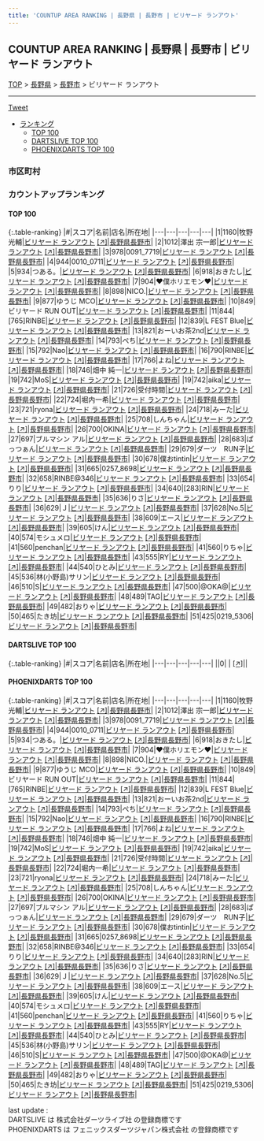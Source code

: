 ```yaml
---
title: 'COUNTUP AREA RANKING | 長野県 | 長野市 | ビリヤード ランアウト'
---
```

## COUNTUP AREA RANKING | 長野県 | 長野市 | ビリヤード ランアウト

[TOP](/darts/rank/) > [長野県](/darts/rank/長野県/) > [長野市](/darts/rank/長野県/長野市/) > ビリヤード ランアウト

___

<a href="https://twitter.com/share?ref_src=twsrc%5Etfw" data-text="COUNTUP AREA RANKING | 長野県長野市ビリヤード ランアウト" class="twitter-share-button" data-hashtags="DARTSLIVE,PHOENIXDARTS,darts,ダーツ" data-show-count="false">Tweet</a>

* [ランキング](#カウントアップランキング)
    * [TOP 100](#top-100)
    * [DARTSLIVE TOP 100](#dartslive-top-100)
    * [PHOENIXDARTS TOP 100](#phoenixdarts-top-100)

### 市区町村

<ul>

</ul>

### カウントアップランキング

#### TOP 100



{:.table-ranking}
|#|スコア|名前|店名|所在地|
|---|---|---|---|---|
|1|1160|<span class="rank-name-pd"><span class="pro-icon-pd"></span>牧野 光輔</span>|<a href="/darts/rank/shops/54689.html">ビリヤード ランアウト</a> <a href="https://vs.phoenixdarts.com/jp/shop/shopDetailInfo/s_54689?s_seq=54689">[↗]</a>|<a href="/darts/rank/長野県/長野市">長野県長野市</a>|
|2|1012|<span class="rank-name-pd">澤出 宗一郎</span>|<a href="/darts/rank/shops/54689.html">ビリヤード ランアウト</a> <a href="https://vs.phoenixdarts.com/jp/shop/shopDetailInfo/s_54689?s_seq=54689">[↗]</a>|<a href="/darts/rank/長野県/長野市">長野県長野市</a>|
|3|978|<span class="rank-name-pd">0091_7719</span>|<a href="/darts/rank/shops/54689.html">ビリヤード ランアウト</a> <a href="https://vs.phoenixdarts.com/jp/shop/shopDetailInfo/s_54689?s_seq=54689">[↗]</a>|<a href="/darts/rank/長野県/長野市">長野県長野市</a>|
|4|944|<span class="rank-name-pd">0010_0711</span>|<a href="/darts/rank/shops/54689.html">ビリヤード ランアウト</a> <a href="https://vs.phoenixdarts.com/jp/shop/shopDetailInfo/s_54689?s_seq=54689">[↗]</a>|<a href="/darts/rank/長野県/長野市">長野県長野市</a>|
|5|934|<span class="rank-name-pd">つある。</span>|<a href="/darts/rank/shops/54689.html">ビリヤード ランアウト</a> <a href="https://vs.phoenixdarts.com/jp/shop/shopDetailInfo/s_54689?s_seq=54689">[↗]</a>|<a href="/darts/rank/長野県/長野市">長野県長野市</a>|
|6|918|<span class="rank-name-pd">おきたし</span>|<a href="/darts/rank/shops/54689.html">ビリヤード ランアウト</a> <a href="https://vs.phoenixdarts.com/jp/shop/shopDetailInfo/s_54689?s_seq=54689">[↗]</a>|<a href="/darts/rank/長野県/長野市">長野県長野市</a>|
|7|904|<span class="rank-name-pd">❤︎僕ホリエモン❤︎</span>|<a href="/darts/rank/shops/54689.html">ビリヤード ランアウト</a> <a href="https://vs.phoenixdarts.com/jp/shop/shopDetailInfo/s_54689?s_seq=54689">[↗]</a>|<a href="/darts/rank/長野県/長野市">長野県長野市</a>|
|8|898|<span class="rank-name-pd">NICO.</span>|<a href="/darts/rank/shops/54689.html">ビリヤード ランアウト</a> <a href="https://vs.phoenixdarts.com/jp/shop/shopDetailInfo/s_54689?s_seq=54689">[↗]</a>|<a href="/darts/rank/長野県/長野市">長野県長野市</a>|
|9|877|<span class="rank-name-pd">ゆうじ MCO</span>|<a href="/darts/rank/shops/54689.html">ビリヤード ランアウト</a> <a href="https://vs.phoenixdarts.com/jp/shop/shopDetailInfo/s_54689?s_seq=54689">[↗]</a>|<a href="/darts/rank/長野県/長野市">長野県長野市</a>|
|10|849|<span class="rank-name-pd">ビリヤード RUN OUT</span>|<a href="/darts/rank/shops/54689.html">ビリヤード ランアウト</a> <a href="https://vs.phoenixdarts.com/jp/shop/shopDetailInfo/s_54689?s_seq=54689">[↗]</a>|<a href="/darts/rank/長野県/長野市">長野県長野市</a>|
|11|844|<span class="rank-name-pd">[765]RINBE</span>|<a href="/darts/rank/shops/54689.html">ビリヤード ランアウト</a> <a href="https://vs.phoenixdarts.com/jp/shop/shopDetailInfo/s_54689?s_seq=54689">[↗]</a>|<a href="/darts/rank/長野県/長野市">長野県長野市</a>|
|12|839|<span class="rank-name-pd">L FEST Blue</span>|<a href="/darts/rank/shops/54689.html">ビリヤード ランアウト</a> <a href="https://vs.phoenixdarts.com/jp/shop/shopDetailInfo/s_54689?s_seq=54689">[↗]</a>|<a href="/darts/rank/長野県/長野市">長野県長野市</a>|
|13|821|<span class="rank-name-pd">おーいお茶2nd</span>|<a href="/darts/rank/shops/54689.html">ビリヤード ランアウト</a> <a href="https://vs.phoenixdarts.com/jp/shop/shopDetailInfo/s_54689?s_seq=54689">[↗]</a>|<a href="/darts/rank/長野県/長野市">長野県長野市</a>|
|14|793|<span class="rank-name-pd">ぺち</span>|<a href="/darts/rank/shops/54689.html">ビリヤード ランアウト</a> <a href="https://vs.phoenixdarts.com/jp/shop/shopDetailInfo/s_54689?s_seq=54689">[↗]</a>|<a href="/darts/rank/長野県/長野市">長野県長野市</a>|
|15|792|<span class="rank-name-pd">Nao</span>|<a href="/darts/rank/shops/54689.html">ビリヤード ランアウト</a> <a href="https://vs.phoenixdarts.com/jp/shop/shopDetailInfo/s_54689?s_seq=54689">[↗]</a>|<a href="/darts/rank/長野県/長野市">長野県長野市</a>|
|16|790|<span class="rank-name-pd">RINBE</span>|<a href="/darts/rank/shops/54689.html">ビリヤード ランアウト</a> <a href="https://vs.phoenixdarts.com/jp/shop/shopDetailInfo/s_54689?s_seq=54689">[↗]</a>|<a href="/darts/rank/長野県/長野市">長野県長野市</a>|
|17|766|<span class="rank-name-pd">よね</span>|<a href="/darts/rank/shops/54689.html">ビリヤード ランアウト</a> <a href="https://vs.phoenixdarts.com/jp/shop/shopDetailInfo/s_54689?s_seq=54689">[↗]</a>|<a href="/darts/rank/長野県/長野市">長野県長野市</a>|
|18|746|<span class="rank-name-pd"><span class="pro-icon-pd"></span>畑中 純一</span>|<a href="/darts/rank/shops/54689.html">ビリヤード ランアウト</a> <a href="https://vs.phoenixdarts.com/jp/shop/shopDetailInfo/s_54689?s_seq=54689">[↗]</a>|<a href="/darts/rank/長野県/長野市">長野県長野市</a>|
|19|742|<span class="rank-name-pd">MoS</span>|<a href="/darts/rank/shops/54689.html">ビリヤード ランアウト</a> <a href="https://vs.phoenixdarts.com/jp/shop/shopDetailInfo/s_54689?s_seq=54689">[↗]</a>|<a href="/darts/rank/長野県/長野市">長野県長野市</a>|
|19|742|<span class="rank-name-pd">aika</span>|<a href="/darts/rank/shops/54689.html">ビリヤード ランアウト</a> <a href="https://vs.phoenixdarts.com/jp/shop/shopDetailInfo/s_54689?s_seq=54689">[↗]</a>|<a href="/darts/rank/長野県/長野市">長野県長野市</a>|
|21|726|<span class="rank-name-pd">受付時間</span>|<a href="/darts/rank/shops/54689.html">ビリヤード ランアウト</a> <a href="https://vs.phoenixdarts.com/jp/shop/shopDetailInfo/s_54689?s_seq=54689">[↗]</a>|<a href="/darts/rank/長野県/長野市">長野県長野市</a>|
|22|724|<span class="rank-name-pd">堀内一希</span>|<a href="/darts/rank/shops/54689.html">ビリヤード ランアウト</a> <a href="https://vs.phoenixdarts.com/jp/shop/shopDetailInfo/s_54689?s_seq=54689">[↗]</a>|<a href="/darts/rank/長野県/長野市">長野県長野市</a>|
|23|721|<span class="rank-name-pd">ryona</span>|<a href="/darts/rank/shops/54689.html">ビリヤード ランアウト</a> <a href="https://vs.phoenixdarts.com/jp/shop/shopDetailInfo/s_54689?s_seq=54689">[↗]</a>|<a href="/darts/rank/長野県/長野市">長野県長野市</a>|
|24|718|<span class="rank-name-pd">みーた</span>|<a href="/darts/rank/shops/54689.html">ビリヤード ランアウト</a> <a href="https://vs.phoenixdarts.com/jp/shop/shopDetailInfo/s_54689?s_seq=54689">[↗]</a>|<a href="/darts/rank/長野県/長野市">長野県長野市</a>|
|25|708|<span class="rank-name-pd">しんちゃん</span>|<a href="/darts/rank/shops/54689.html">ビリヤード ランアウト</a> <a href="https://vs.phoenixdarts.com/jp/shop/shopDetailInfo/s_54689?s_seq=54689">[↗]</a>|<a href="/darts/rank/長野県/長野市">長野県長野市</a>|
|26|700|<span class="rank-name-pd">OKINA</span>|<a href="/darts/rank/shops/54689.html">ビリヤード ランアウト</a> <a href="https://vs.phoenixdarts.com/jp/shop/shopDetailInfo/s_54689?s_seq=54689">[↗]</a>|<a href="/darts/rank/長野県/長野市">長野県長野市</a>|
|27|697|<span class="rank-name-pd">ブルマシン アル</span>|<a href="/darts/rank/shops/54689.html">ビリヤード ランアウト</a> <a href="https://vs.phoenixdarts.com/jp/shop/shopDetailInfo/s_54689?s_seq=54689">[↗]</a>|<a href="/darts/rank/長野県/長野市">長野県長野市</a>|
|28|683|<span class="rank-name-pd">ぱっつぁん</span>|<a href="/darts/rank/shops/54689.html">ビリヤード ランアウト</a> <a href="https://vs.phoenixdarts.com/jp/shop/shopDetailInfo/s_54689?s_seq=54689">[↗]</a>|<a href="/darts/rank/長野県/長野市">長野県長野市</a>|
|29|679|<span class="rank-name-pd">ダーツ　RUN子</span>|<a href="/darts/rank/shops/54689.html">ビリヤード ランアウト</a> <a href="https://vs.phoenixdarts.com/jp/shop/shopDetailInfo/s_54689?s_seq=54689">[↗]</a>|<a href="/darts/rank/長野県/長野市">長野県長野市</a>|
|30|678|<span class="rank-name-pd">僕おtintin</span>|<a href="/darts/rank/shops/54689.html">ビリヤード ランアウト</a> <a href="https://vs.phoenixdarts.com/jp/shop/shopDetailInfo/s_54689?s_seq=54689">[↗]</a>|<a href="/darts/rank/長野県/長野市">長野県長野市</a>|
|31|665|<span class="rank-name-pd">0257_8698</span>|<a href="/darts/rank/shops/54689.html">ビリヤード ランアウト</a> <a href="https://vs.phoenixdarts.com/jp/shop/shopDetailInfo/s_54689?s_seq=54689">[↗]</a>|<a href="/darts/rank/長野県/長野市">長野県長野市</a>|
|32|658|<span class="rank-name-pd">RINBE@346</span>|<a href="/darts/rank/shops/54689.html">ビリヤード ランアウト</a> <a href="https://vs.phoenixdarts.com/jp/shop/shopDetailInfo/s_54689?s_seq=54689">[↗]</a>|<a href="/darts/rank/長野県/長野市">長野県長野市</a>|
|33|654|<span class="rank-name-pd">りり</span>|<a href="/darts/rank/shops/54689.html">ビリヤード ランアウト</a> <a href="https://vs.phoenixdarts.com/jp/shop/shopDetailInfo/s_54689?s_seq=54689">[↗]</a>|<a href="/darts/rank/長野県/長野市">長野県長野市</a>|
|34|640|<span class="rank-name-pd">[283]RIN</span>|<a href="/darts/rank/shops/54689.html">ビリヤード ランアウト</a> <a href="https://vs.phoenixdarts.com/jp/shop/shopDetailInfo/s_54689?s_seq=54689">[↗]</a>|<a href="/darts/rank/長野県/長野市">長野県長野市</a>|
|35|636|<span class="rank-name-pd">りさ</span>|<a href="/darts/rank/shops/54689.html">ビリヤード ランアウト</a> <a href="https://vs.phoenixdarts.com/jp/shop/shopDetailInfo/s_54689?s_seq=54689">[↗]</a>|<a href="/darts/rank/長野県/長野市">長野県長野市</a>|
|36|629|<span class="rank-name-pd">Ｊ</span>|<a href="/darts/rank/shops/54689.html">ビリヤード ランアウト</a> <a href="https://vs.phoenixdarts.com/jp/shop/shopDetailInfo/s_54689?s_seq=54689">[↗]</a>|<a href="/darts/rank/長野県/長野市">長野県長野市</a>|
|37|628|<span class="rank-name-pd">No.5</span>|<a href="/darts/rank/shops/54689.html">ビリヤード ランアウト</a> <a href="https://vs.phoenixdarts.com/jp/shop/shopDetailInfo/s_54689?s_seq=54689">[↗]</a>|<a href="/darts/rank/長野県/長野市">長野県長野市</a>|
|38|609|<span class="rank-name-pd">エース</span>|<a href="/darts/rank/shops/54689.html">ビリヤード ランアウト</a> <a href="https://vs.phoenixdarts.com/jp/shop/shopDetailInfo/s_54689?s_seq=54689">[↗]</a>|<a href="/darts/rank/長野県/長野市">長野県長野市</a>|
|39|605|<span class="rank-name-pd">けん</span>|<a href="/darts/rank/shops/54689.html">ビリヤード ランアウト</a> <a href="https://vs.phoenixdarts.com/jp/shop/shopDetailInfo/s_54689?s_seq=54689">[↗]</a>|<a href="/darts/rank/長野県/長野市">長野県長野市</a>|
|40|574|<span class="rank-name-pd">モシュメロ</span>|<a href="/darts/rank/shops/54689.html">ビリヤード ランアウト</a> <a href="https://vs.phoenixdarts.com/jp/shop/shopDetailInfo/s_54689?s_seq=54689">[↗]</a>|<a href="/darts/rank/長野県/長野市">長野県長野市</a>|
|41|560|<span class="rank-name-pd">penchan</span>|<a href="/darts/rank/shops/54689.html">ビリヤード ランアウト</a> <a href="https://vs.phoenixdarts.com/jp/shop/shopDetailInfo/s_54689?s_seq=54689">[↗]</a>|<a href="/darts/rank/長野県/長野市">長野県長野市</a>|
|41|560|<span class="rank-name-pd">りちゃ</span>|<a href="/darts/rank/shops/54689.html">ビリヤード ランアウト</a> <a href="https://vs.phoenixdarts.com/jp/shop/shopDetailInfo/s_54689?s_seq=54689">[↗]</a>|<a href="/darts/rank/長野県/長野市">長野県長野市</a>|
|43|555|<span class="rank-name-pd">RY</span>|<a href="/darts/rank/shops/54689.html">ビリヤード ランアウト</a> <a href="https://vs.phoenixdarts.com/jp/shop/shopDetailInfo/s_54689?s_seq=54689">[↗]</a>|<a href="/darts/rank/長野県/長野市">長野県長野市</a>|
|44|540|<span class="rank-name-pd">ひとみ</span>|<a href="/darts/rank/shops/54689.html">ビリヤード ランアウト</a> <a href="https://vs.phoenixdarts.com/jp/shop/shopDetailInfo/s_54689?s_seq=54689">[↗]</a>|<a href="/darts/rank/長野県/長野市">長野県長野市</a>|
|45|536|<span class="rank-name-pd">林(小野島)サリン</span>|<a href="/darts/rank/shops/54689.html">ビリヤード ランアウト</a> <a href="https://vs.phoenixdarts.com/jp/shop/shopDetailInfo/s_54689?s_seq=54689">[↗]</a>|<a href="/darts/rank/長野県/長野市">長野県長野市</a>|
|46|510|<span class="rank-name-pd">S</span>|<a href="/darts/rank/shops/54689.html">ビリヤード ランアウト</a> <a href="https://vs.phoenixdarts.com/jp/shop/shopDetailInfo/s_54689?s_seq=54689">[↗]</a>|<a href="/darts/rank/長野県/長野市">長野県長野市</a>|
|47|500|<span class="rank-name-pd">@OKA@</span>|<a href="/darts/rank/shops/54689.html">ビリヤード ランアウト</a> <a href="https://vs.phoenixdarts.com/jp/shop/shopDetailInfo/s_54689?s_seq=54689">[↗]</a>|<a href="/darts/rank/長野県/長野市">長野県長野市</a>|
|48|489|<span class="rank-name-pd">TAG</span>|<a href="/darts/rank/shops/54689.html">ビリヤード ランアウト</a> <a href="https://vs.phoenixdarts.com/jp/shop/shopDetailInfo/s_54689?s_seq=54689">[↗]</a>|<a href="/darts/rank/長野県/長野市">長野県長野市</a>|
|49|482|<span class="rank-name-pd">おりゃ</span>|<a href="/darts/rank/shops/54689.html">ビリヤード ランアウト</a> <a href="https://vs.phoenixdarts.com/jp/shop/shopDetailInfo/s_54689?s_seq=54689">[↗]</a>|<a href="/darts/rank/長野県/長野市">長野県長野市</a>|
|50|465|<span class="rank-name-pd">たき坊</span>|<a href="/darts/rank/shops/54689.html">ビリヤード ランアウト</a> <a href="https://vs.phoenixdarts.com/jp/shop/shopDetailInfo/s_54689?s_seq=54689">[↗]</a>|<a href="/darts/rank/長野県/長野市">長野県長野市</a>|
|51|425|<span class="rank-name-pd">0219_5306</span>|<a href="/darts/rank/shops/54689.html">ビリヤード ランアウト</a> <a href="https://vs.phoenixdarts.com/jp/shop/shopDetailInfo/s_54689?s_seq=54689">[↗]</a>|<a href="/darts/rank/長野県/長野市">長野県長野市</a>|


#### DARTSLIVE TOP 100



{:.table-ranking}
|#|スコア|名前|店名|所在地|
|---|---|---|---|---|
||0|<span class="rank-name-dl"> </span>|<a href="/darts/rank/shops/.html"></a> <a href="">[↗]</a>|<a href="/darts/rank//"></a>|


#### PHOENIXDARTS TOP 100



{:.table-ranking}
|#|スコア|名前|店名|所在地|
|---|---|---|---|---|
|1|1160|<span class="rank-name-pd"><span class="pro-icon-pd"></span>牧野 光輔</span>|<a href="/darts/rank/shops/54689.html">ビリヤード ランアウト</a> <a href="https://vs.phoenixdarts.com/jp/shop/shopDetailInfo/s_54689?s_seq=54689">[↗]</a>|<a href="/darts/rank/長野県/長野市">長野県長野市</a>|
|2|1012|<span class="rank-name-pd">澤出 宗一郎</span>|<a href="/darts/rank/shops/54689.html">ビリヤード ランアウト</a> <a href="https://vs.phoenixdarts.com/jp/shop/shopDetailInfo/s_54689?s_seq=54689">[↗]</a>|<a href="/darts/rank/長野県/長野市">長野県長野市</a>|
|3|978|<span class="rank-name-pd">0091_7719</span>|<a href="/darts/rank/shops/54689.html">ビリヤード ランアウト</a> <a href="https://vs.phoenixdarts.com/jp/shop/shopDetailInfo/s_54689?s_seq=54689">[↗]</a>|<a href="/darts/rank/長野県/長野市">長野県長野市</a>|
|4|944|<span class="rank-name-pd">0010_0711</span>|<a href="/darts/rank/shops/54689.html">ビリヤード ランアウト</a> <a href="https://vs.phoenixdarts.com/jp/shop/shopDetailInfo/s_54689?s_seq=54689">[↗]</a>|<a href="/darts/rank/長野県/長野市">長野県長野市</a>|
|5|934|<span class="rank-name-pd">つある。</span>|<a href="/darts/rank/shops/54689.html">ビリヤード ランアウト</a> <a href="https://vs.phoenixdarts.com/jp/shop/shopDetailInfo/s_54689?s_seq=54689">[↗]</a>|<a href="/darts/rank/長野県/長野市">長野県長野市</a>|
|6|918|<span class="rank-name-pd">おきたし</span>|<a href="/darts/rank/shops/54689.html">ビリヤード ランアウト</a> <a href="https://vs.phoenixdarts.com/jp/shop/shopDetailInfo/s_54689?s_seq=54689">[↗]</a>|<a href="/darts/rank/長野県/長野市">長野県長野市</a>|
|7|904|<span class="rank-name-pd">❤︎僕ホリエモン❤︎</span>|<a href="/darts/rank/shops/54689.html">ビリヤード ランアウト</a> <a href="https://vs.phoenixdarts.com/jp/shop/shopDetailInfo/s_54689?s_seq=54689">[↗]</a>|<a href="/darts/rank/長野県/長野市">長野県長野市</a>|
|8|898|<span class="rank-name-pd">NICO.</span>|<a href="/darts/rank/shops/54689.html">ビリヤード ランアウト</a> <a href="https://vs.phoenixdarts.com/jp/shop/shopDetailInfo/s_54689?s_seq=54689">[↗]</a>|<a href="/darts/rank/長野県/長野市">長野県長野市</a>|
|9|877|<span class="rank-name-pd">ゆうじ MCO</span>|<a href="/darts/rank/shops/54689.html">ビリヤード ランアウト</a> <a href="https://vs.phoenixdarts.com/jp/shop/shopDetailInfo/s_54689?s_seq=54689">[↗]</a>|<a href="/darts/rank/長野県/長野市">長野県長野市</a>|
|10|849|<span class="rank-name-pd">ビリヤード RUN OUT</span>|<a href="/darts/rank/shops/54689.html">ビリヤード ランアウト</a> <a href="https://vs.phoenixdarts.com/jp/shop/shopDetailInfo/s_54689?s_seq=54689">[↗]</a>|<a href="/darts/rank/長野県/長野市">長野県長野市</a>|
|11|844|<span class="rank-name-pd">[765]RINBE</span>|<a href="/darts/rank/shops/54689.html">ビリヤード ランアウト</a> <a href="https://vs.phoenixdarts.com/jp/shop/shopDetailInfo/s_54689?s_seq=54689">[↗]</a>|<a href="/darts/rank/長野県/長野市">長野県長野市</a>|
|12|839|<span class="rank-name-pd">L FEST Blue</span>|<a href="/darts/rank/shops/54689.html">ビリヤード ランアウト</a> <a href="https://vs.phoenixdarts.com/jp/shop/shopDetailInfo/s_54689?s_seq=54689">[↗]</a>|<a href="/darts/rank/長野県/長野市">長野県長野市</a>|
|13|821|<span class="rank-name-pd">おーいお茶2nd</span>|<a href="/darts/rank/shops/54689.html">ビリヤード ランアウト</a> <a href="https://vs.phoenixdarts.com/jp/shop/shopDetailInfo/s_54689?s_seq=54689">[↗]</a>|<a href="/darts/rank/長野県/長野市">長野県長野市</a>|
|14|793|<span class="rank-name-pd">ぺち</span>|<a href="/darts/rank/shops/54689.html">ビリヤード ランアウト</a> <a href="https://vs.phoenixdarts.com/jp/shop/shopDetailInfo/s_54689?s_seq=54689">[↗]</a>|<a href="/darts/rank/長野県/長野市">長野県長野市</a>|
|15|792|<span class="rank-name-pd">Nao</span>|<a href="/darts/rank/shops/54689.html">ビリヤード ランアウト</a> <a href="https://vs.phoenixdarts.com/jp/shop/shopDetailInfo/s_54689?s_seq=54689">[↗]</a>|<a href="/darts/rank/長野県/長野市">長野県長野市</a>|
|16|790|<span class="rank-name-pd">RINBE</span>|<a href="/darts/rank/shops/54689.html">ビリヤード ランアウト</a> <a href="https://vs.phoenixdarts.com/jp/shop/shopDetailInfo/s_54689?s_seq=54689">[↗]</a>|<a href="/darts/rank/長野県/長野市">長野県長野市</a>|
|17|766|<span class="rank-name-pd">よね</span>|<a href="/darts/rank/shops/54689.html">ビリヤード ランアウト</a> <a href="https://vs.phoenixdarts.com/jp/shop/shopDetailInfo/s_54689?s_seq=54689">[↗]</a>|<a href="/darts/rank/長野県/長野市">長野県長野市</a>|
|18|746|<span class="rank-name-pd"><span class="pro-icon-pd"></span>畑中 純一</span>|<a href="/darts/rank/shops/54689.html">ビリヤード ランアウト</a> <a href="https://vs.phoenixdarts.com/jp/shop/shopDetailInfo/s_54689?s_seq=54689">[↗]</a>|<a href="/darts/rank/長野県/長野市">長野県長野市</a>|
|19|742|<span class="rank-name-pd">MoS</span>|<a href="/darts/rank/shops/54689.html">ビリヤード ランアウト</a> <a href="https://vs.phoenixdarts.com/jp/shop/shopDetailInfo/s_54689?s_seq=54689">[↗]</a>|<a href="/darts/rank/長野県/長野市">長野県長野市</a>|
|19|742|<span class="rank-name-pd">aika</span>|<a href="/darts/rank/shops/54689.html">ビリヤード ランアウト</a> <a href="https://vs.phoenixdarts.com/jp/shop/shopDetailInfo/s_54689?s_seq=54689">[↗]</a>|<a href="/darts/rank/長野県/長野市">長野県長野市</a>|
|21|726|<span class="rank-name-pd">受付時間</span>|<a href="/darts/rank/shops/54689.html">ビリヤード ランアウト</a> <a href="https://vs.phoenixdarts.com/jp/shop/shopDetailInfo/s_54689?s_seq=54689">[↗]</a>|<a href="/darts/rank/長野県/長野市">長野県長野市</a>|
|22|724|<span class="rank-name-pd">堀内一希</span>|<a href="/darts/rank/shops/54689.html">ビリヤード ランアウト</a> <a href="https://vs.phoenixdarts.com/jp/shop/shopDetailInfo/s_54689?s_seq=54689">[↗]</a>|<a href="/darts/rank/長野県/長野市">長野県長野市</a>|
|23|721|<span class="rank-name-pd">ryona</span>|<a href="/darts/rank/shops/54689.html">ビリヤード ランアウト</a> <a href="https://vs.phoenixdarts.com/jp/shop/shopDetailInfo/s_54689?s_seq=54689">[↗]</a>|<a href="/darts/rank/長野県/長野市">長野県長野市</a>|
|24|718|<span class="rank-name-pd">みーた</span>|<a href="/darts/rank/shops/54689.html">ビリヤード ランアウト</a> <a href="https://vs.phoenixdarts.com/jp/shop/shopDetailInfo/s_54689?s_seq=54689">[↗]</a>|<a href="/darts/rank/長野県/長野市">長野県長野市</a>|
|25|708|<span class="rank-name-pd">しんちゃん</span>|<a href="/darts/rank/shops/54689.html">ビリヤード ランアウト</a> <a href="https://vs.phoenixdarts.com/jp/shop/shopDetailInfo/s_54689?s_seq=54689">[↗]</a>|<a href="/darts/rank/長野県/長野市">長野県長野市</a>|
|26|700|<span class="rank-name-pd">OKINA</span>|<a href="/darts/rank/shops/54689.html">ビリヤード ランアウト</a> <a href="https://vs.phoenixdarts.com/jp/shop/shopDetailInfo/s_54689?s_seq=54689">[↗]</a>|<a href="/darts/rank/長野県/長野市">長野県長野市</a>|
|27|697|<span class="rank-name-pd">ブルマシン アル</span>|<a href="/darts/rank/shops/54689.html">ビリヤード ランアウト</a> <a href="https://vs.phoenixdarts.com/jp/shop/shopDetailInfo/s_54689?s_seq=54689">[↗]</a>|<a href="/darts/rank/長野県/長野市">長野県長野市</a>|
|28|683|<span class="rank-name-pd">ぱっつぁん</span>|<a href="/darts/rank/shops/54689.html">ビリヤード ランアウト</a> <a href="https://vs.phoenixdarts.com/jp/shop/shopDetailInfo/s_54689?s_seq=54689">[↗]</a>|<a href="/darts/rank/長野県/長野市">長野県長野市</a>|
|29|679|<span class="rank-name-pd">ダーツ　RUN子</span>|<a href="/darts/rank/shops/54689.html">ビリヤード ランアウト</a> <a href="https://vs.phoenixdarts.com/jp/shop/shopDetailInfo/s_54689?s_seq=54689">[↗]</a>|<a href="/darts/rank/長野県/長野市">長野県長野市</a>|
|30|678|<span class="rank-name-pd">僕おtintin</span>|<a href="/darts/rank/shops/54689.html">ビリヤード ランアウト</a> <a href="https://vs.phoenixdarts.com/jp/shop/shopDetailInfo/s_54689?s_seq=54689">[↗]</a>|<a href="/darts/rank/長野県/長野市">長野県長野市</a>|
|31|665|<span class="rank-name-pd">0257_8698</span>|<a href="/darts/rank/shops/54689.html">ビリヤード ランアウト</a> <a href="https://vs.phoenixdarts.com/jp/shop/shopDetailInfo/s_54689?s_seq=54689">[↗]</a>|<a href="/darts/rank/長野県/長野市">長野県長野市</a>|
|32|658|<span class="rank-name-pd">RINBE@346</span>|<a href="/darts/rank/shops/54689.html">ビリヤード ランアウト</a> <a href="https://vs.phoenixdarts.com/jp/shop/shopDetailInfo/s_54689?s_seq=54689">[↗]</a>|<a href="/darts/rank/長野県/長野市">長野県長野市</a>|
|33|654|<span class="rank-name-pd">りり</span>|<a href="/darts/rank/shops/54689.html">ビリヤード ランアウト</a> <a href="https://vs.phoenixdarts.com/jp/shop/shopDetailInfo/s_54689?s_seq=54689">[↗]</a>|<a href="/darts/rank/長野県/長野市">長野県長野市</a>|
|34|640|<span class="rank-name-pd">[283]RIN</span>|<a href="/darts/rank/shops/54689.html">ビリヤード ランアウト</a> <a href="https://vs.phoenixdarts.com/jp/shop/shopDetailInfo/s_54689?s_seq=54689">[↗]</a>|<a href="/darts/rank/長野県/長野市">長野県長野市</a>|
|35|636|<span class="rank-name-pd">りさ</span>|<a href="/darts/rank/shops/54689.html">ビリヤード ランアウト</a> <a href="https://vs.phoenixdarts.com/jp/shop/shopDetailInfo/s_54689?s_seq=54689">[↗]</a>|<a href="/darts/rank/長野県/長野市">長野県長野市</a>|
|36|629|<span class="rank-name-pd">Ｊ</span>|<a href="/darts/rank/shops/54689.html">ビリヤード ランアウト</a> <a href="https://vs.phoenixdarts.com/jp/shop/shopDetailInfo/s_54689?s_seq=54689">[↗]</a>|<a href="/darts/rank/長野県/長野市">長野県長野市</a>|
|37|628|<span class="rank-name-pd">No.5</span>|<a href="/darts/rank/shops/54689.html">ビリヤード ランアウト</a> <a href="https://vs.phoenixdarts.com/jp/shop/shopDetailInfo/s_54689?s_seq=54689">[↗]</a>|<a href="/darts/rank/長野県/長野市">長野県長野市</a>|
|38|609|<span class="rank-name-pd">エース</span>|<a href="/darts/rank/shops/54689.html">ビリヤード ランアウト</a> <a href="https://vs.phoenixdarts.com/jp/shop/shopDetailInfo/s_54689?s_seq=54689">[↗]</a>|<a href="/darts/rank/長野県/長野市">長野県長野市</a>|
|39|605|<span class="rank-name-pd">けん</span>|<a href="/darts/rank/shops/54689.html">ビリヤード ランアウト</a> <a href="https://vs.phoenixdarts.com/jp/shop/shopDetailInfo/s_54689?s_seq=54689">[↗]</a>|<a href="/darts/rank/長野県/長野市">長野県長野市</a>|
|40|574|<span class="rank-name-pd">モシュメロ</span>|<a href="/darts/rank/shops/54689.html">ビリヤード ランアウト</a> <a href="https://vs.phoenixdarts.com/jp/shop/shopDetailInfo/s_54689?s_seq=54689">[↗]</a>|<a href="/darts/rank/長野県/長野市">長野県長野市</a>|
|41|560|<span class="rank-name-pd">penchan</span>|<a href="/darts/rank/shops/54689.html">ビリヤード ランアウト</a> <a href="https://vs.phoenixdarts.com/jp/shop/shopDetailInfo/s_54689?s_seq=54689">[↗]</a>|<a href="/darts/rank/長野県/長野市">長野県長野市</a>|
|41|560|<span class="rank-name-pd">りちゃ</span>|<a href="/darts/rank/shops/54689.html">ビリヤード ランアウト</a> <a href="https://vs.phoenixdarts.com/jp/shop/shopDetailInfo/s_54689?s_seq=54689">[↗]</a>|<a href="/darts/rank/長野県/長野市">長野県長野市</a>|
|43|555|<span class="rank-name-pd">RY</span>|<a href="/darts/rank/shops/54689.html">ビリヤード ランアウト</a> <a href="https://vs.phoenixdarts.com/jp/shop/shopDetailInfo/s_54689?s_seq=54689">[↗]</a>|<a href="/darts/rank/長野県/長野市">長野県長野市</a>|
|44|540|<span class="rank-name-pd">ひとみ</span>|<a href="/darts/rank/shops/54689.html">ビリヤード ランアウト</a> <a href="https://vs.phoenixdarts.com/jp/shop/shopDetailInfo/s_54689?s_seq=54689">[↗]</a>|<a href="/darts/rank/長野県/長野市">長野県長野市</a>|
|45|536|<span class="rank-name-pd">林(小野島)サリン</span>|<a href="/darts/rank/shops/54689.html">ビリヤード ランアウト</a> <a href="https://vs.phoenixdarts.com/jp/shop/shopDetailInfo/s_54689?s_seq=54689">[↗]</a>|<a href="/darts/rank/長野県/長野市">長野県長野市</a>|
|46|510|<span class="rank-name-pd">S</span>|<a href="/darts/rank/shops/54689.html">ビリヤード ランアウト</a> <a href="https://vs.phoenixdarts.com/jp/shop/shopDetailInfo/s_54689?s_seq=54689">[↗]</a>|<a href="/darts/rank/長野県/長野市">長野県長野市</a>|
|47|500|<span class="rank-name-pd">@OKA@</span>|<a href="/darts/rank/shops/54689.html">ビリヤード ランアウト</a> <a href="https://vs.phoenixdarts.com/jp/shop/shopDetailInfo/s_54689?s_seq=54689">[↗]</a>|<a href="/darts/rank/長野県/長野市">長野県長野市</a>|
|48|489|<span class="rank-name-pd">TAG</span>|<a href="/darts/rank/shops/54689.html">ビリヤード ランアウト</a> <a href="https://vs.phoenixdarts.com/jp/shop/shopDetailInfo/s_54689?s_seq=54689">[↗]</a>|<a href="/darts/rank/長野県/長野市">長野県長野市</a>|
|49|482|<span class="rank-name-pd">おりゃ</span>|<a href="/darts/rank/shops/54689.html">ビリヤード ランアウト</a> <a href="https://vs.phoenixdarts.com/jp/shop/shopDetailInfo/s_54689?s_seq=54689">[↗]</a>|<a href="/darts/rank/長野県/長野市">長野県長野市</a>|
|50|465|<span class="rank-name-pd">たき坊</span>|<a href="/darts/rank/shops/54689.html">ビリヤード ランアウト</a> <a href="https://vs.phoenixdarts.com/jp/shop/shopDetailInfo/s_54689?s_seq=54689">[↗]</a>|<a href="/darts/rank/長野県/長野市">長野県長野市</a>|
|51|425|<span class="rank-name-pd">0219_5306</span>|<a href="/darts/rank/shops/54689.html">ビリヤード ランアウト</a> <a href="https://vs.phoenixdarts.com/jp/shop/shopDetailInfo/s_54689?s_seq=54689">[↗]</a>|<a href="/darts/rank/長野県/長野市">長野県長野市</a>|


<div class="footer border-top border-gray-light mt-5 pt-3 text-right text-gray">
    last update : <span style="font-weight: italic" id="foot_last_modified"></span><br />
    DARTSLIVE は 株式会社ダーツライブ社 の登録商標です<br />
    PHOENIXDARTS は フェニックスダーツジャパン株式会社 の登録商標です<br />
</div>

<script src="https://cdnjs.cloudflare.com/ajax/libs/jquery.tablesorter/2.31.3/js/jquery.tablesorter.min.js" integrity="sha512-qzgd5cYSZcosqpzpn7zF2ZId8f/8CHmFKZ8j7mU4OUXTNRd5g+ZHBPsgKEwoqxCtdQvExE5LprwwPAgoicguNg==" crossorigin="anonymous" referrerpolicy="no-referrer"></script>
<link rel="stylesheet" href="https://cdnjs.cloudflare.com/ajax/libs/jquery.tablesorter/2.31.3/css/theme.default.min.css" integrity="sha512-wghhOJkjQX0Lh3NSWvNKeZ0ZpNn+SPVXX1Qyc9OCaogADktxrBiBdKGDoqVUOyhStvMBmJQ8ZdMHiR3wuEq8+w==" crossorigin="anonymous" referrerpolicy="no-referrer" />
<script>
$(function() {
    $(".table-ranking").tablesorter({sortList:[[0, 0]]});
    $("#foot_last_modified").text(formatDate(new Date(document.lastModified), 'yyyy-MM-dd HH:mm:ss'));
});
</script>

<script async src="https://platform.twitter.com/widgets.js" charset="utf-8"></script>